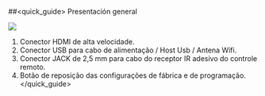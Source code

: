 ##<quick_guide> Presentación general

![](http://static.energysistem.com/images/manuals/42162/550031863b397.jpg)

1. Conector HDMI de alta velocidade.
2. Conector USB para cabo de alimentação / Host Usb / Antena Wifi.
3. Conector JACK de 2,5 mm para cabo do receptor IR adesivo do controle remoto.
4. Botão de reposição das configurações de fábrica e de programação.
</quick_guide>
